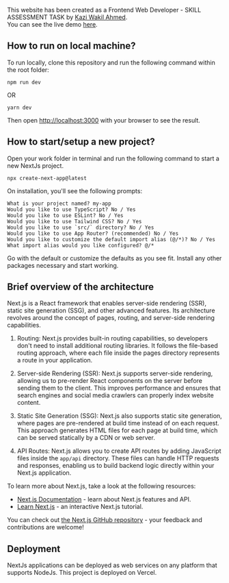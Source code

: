 This website has been created as a Frontend Web Developer -  SKILL ASSESSMENT TASK by  [Kazi Wakil Ahmed](https://kwa.netlify.app). <br>
You can see the live demo [here](https://ph-assessment-task-5-2-2024.vercel.app/).

## How to run on local machine?

To run locally, clone this repository and run the following command within the root folder:

```
npm run dev
```
OR
```
yarn dev
```
Then open [http://localhost:3000](http://localhost:3000) with your browser to see the result.


## How to start/setup a new project?

Open your work folder in terminal and run the following command to start a new NextJs project.
```
npx create-next-app@latest
```

On installation, you'll see the following prompts:
```
What is your project named? my-app
Would you like to use TypeScript? No / Yes
Would you like to use ESLint? No / Yes
Would you like to use Tailwind CSS? No / Yes
Would you like to use `src/` directory? No / Yes
Would you like to use App Router? (recommended) No / Yes
Would you like to customize the default import alias (@/*)? No / Yes
What import alias would you like configured? @/*
```

Go with the default or customize the defaults as you see fit. Install any other packages necessary and start working.

## Brief overview of the architecture

Next.js is a React framework that enables server-side rendering (SSR), static site generation (SSG), and other advanced features. Its architecture revolves around the concept of pages, routing, and server-side rendering capabilities.

1. Routing: Next.js provides built-in routing capabilities, so developers don't need to install additional routing libraries. It follows the file-based routing approach, where each file inside the pages directory represents a route in your application.
   
2. Server-side Rendering (SSR): Next.js supports server-side rendering, allowing us to pre-render React components on the server before sending them to the client. This improves performance and ensures that search engines and social media crawlers can properly index website content.

3. Static Site Generation (SSG): Next.js also supports static site generation, where pages are pre-rendered at build time instead of on each request. This approach generates HTML files for each page at build time, which can be served statically by a CDN or web server. 

4. API Routes: Next.js allows you to create API routes by adding JavaScript files inside the ```app/api``` directory. These files can handle HTTP requests and responses, enabling us to build backend logic directly within your Next.js application. 

To learn more about Next.js, take a look at the following resources:

- [Next.js Documentation](https://nextjs.org/docs) - learn about Next.js features and API.
- [Learn Next.js](https://nextjs.org/learn) - an interactive Next.js tutorial.

You can check out [the Next.js GitHub repository](https://github.com/vercel/next.js/) - your feedback and contributions are welcome!

## Deployment

NextJs applications can be deployed as web services on any platform that supports NodeJs. This project is deployed on Vercel.
